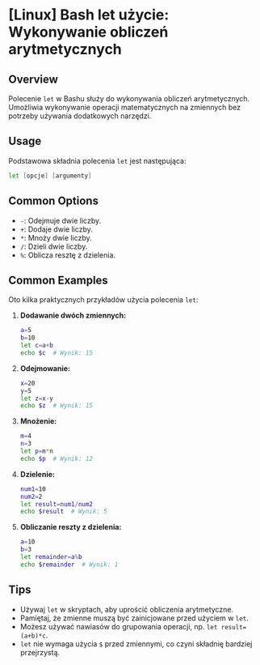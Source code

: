 # [Linux] Bash let użycie: Wykonywanie obliczeń arytmetycznych

## Overview
Polecenie `let` w Bashu służy do wykonywania obliczeń arytmetycznych. Umożliwia wykonywanie operacji matematycznych na zmiennych bez potrzeby używania dodatkowych narzędzi.

## Usage
Podstawowa składnia polecenia `let` jest następująca:

```bash
let [opcje] [argumenty]
```

## Common Options
- `-`: Odejmuje dwie liczby.
- `+`: Dodaje dwie liczby.
- `*`: Mnoży dwie liczby.
- `/`: Dzieli dwie liczby.
- `%`: Oblicza resztę z dzielenia.

## Common Examples
Oto kilka praktycznych przykładów użycia polecenia `let`:

1. **Dodawanie dwóch zmiennych:**
   ```bash
   a=5
   b=10
   let c=a+b
   echo $c  # Wynik: 15
   ```

2. **Odejmowanie:**
   ```bash
   x=20
   y=5
   let z=x-y
   echo $z  # Wynik: 15
   ```

3. **Mnożenie:**
   ```bash
   m=4
   n=3
   let p=m*n
   echo $p  # Wynik: 12
   ```

4. **Dzielenie:**
   ```bash
   num1=10
   num2=2
   let result=num1/num2
   echo $result  # Wynik: 5
   ```

5. **Obliczanie reszty z dzielenia:**
   ```bash
   a=10
   b=3
   let remainder=a%b
   echo $remainder  # Wynik: 1
   ```

## Tips
- Używaj `let` w skryptach, aby uprościć obliczenia arytmetyczne.
- Pamiętaj, że zmienne muszą być zainicjowane przed użyciem w `let`.
- Możesz używać nawiasów do grupowania operacji, np. `let result=(a+b)*c`.
- `let` nie wymaga użycia `$` przed zmiennymi, co czyni składnię bardziej przejrzystą.